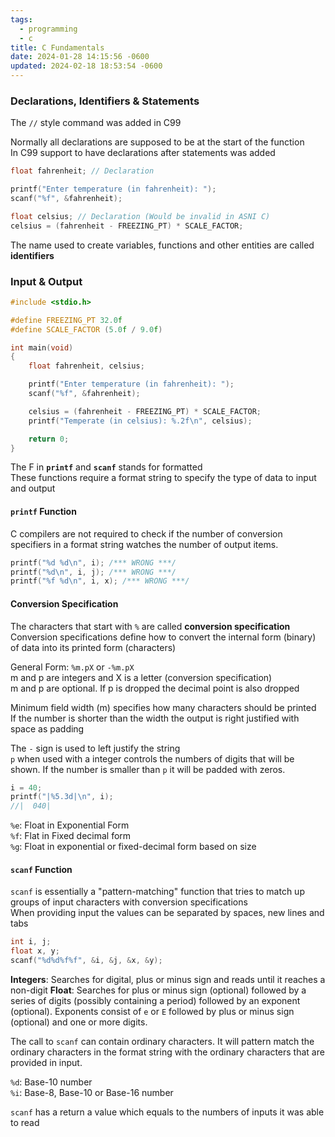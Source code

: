 ```yaml
---
tags:
  - programming
  - c
title: C Fundamentals
date: 2024-01-28 14:15:56 -0600
updated: 2024-02-18 18:53:54 -0600
---
```


### Declarations, Identifiers & Statements

The `//` style command was added in C99

Normally all declarations are supposed to be at the start of the function  
In C99 support to have declarations after statements was added

```c
float fahrenheit; // Declaration

printf("Enter temperature (in fahrenheit): ");
scanf("%f", &fahrenheit);

float celsius; // Declaration (Would be invalid in ASNI C)
celsius = (fahrenheit - FREEZING_PT) * SCALE_FACTOR;
```

The name used to create variables, functions and other entities are called **identifiers**

### Input & Output

```c
#include <stdio.h>

#define FREEZING_PT 32.0f
#define SCALE_FACTOR (5.0f / 9.0f)

int main(void)
{
    float fahrenheit, celsius;

    printf("Enter temperature (in fahrenheit): ");
    scanf("%f", &fahrenheit);

    celsius = (fahrenheit - FREEZING_PT) * SCALE_FACTOR;
    printf("Temperate (in celsius): %.2f\n", celsius);

    return 0;
}
```

The F in **`printf`** and **`scanf`** stands for formatted  
These functions require a format string to specify the type of data to input and output  

#### `printf` Function

C compilers are not required to check if the number of conversion specifiers in a format string watches the number of output items.

```c
printf("%d %d\n", i); /*** WRONG ***/
printf("%d\n", i, j); /*** WRONG ***/
printf("%f %d\n", i, x); /*** WRONG ***/
```

#### Conversion Specification

The characters that start with `%` are called **conversion specification**  
Conversion specifications define how to convert the internal form (binary) of data into its printed form (characters)

General Form: `%m.pX` or `-%m.pX`  
m and p are integers and X is a letter (conversion specification)  
m and p are optional. If p is dropped the decimal point is also dropped  

Minimum field width (m) specifies how many characters should be printed  
If the number is shorter than the width the output is right justified with space as padding  

The `-` sign is used to left justify the string  
`p` when used with a integer controls the numbers of digits that will be shown. If the number is smaller than `p` it will be padded with zeros.  

```c
i = 40;
printf("|%5.3d|\n", i);
//|  040|
```

`%e`: Float in Exponential Form  
`%f`: Flat in Fixed decimal form  
`%g`: Float in exponential or fixed-decimal form based on size

#### `scanf` Function

`scanf` is essentially a "pattern-matching" function that tries to match up groups of input characters with conversion specifications  
When providing input the values can be separated by spaces, new lines and tabs

```c
int i, j;
float x, y;
scanf("%d%d%f%f", &i, &j, &x, &y);
```

**Integers**: Searches for digital, plus or minus sign and reads until it reaches a non-digit
**Float**: Searches for plus or minus sign (optional) followed by a series of digits (possibly containing a period) followed by an exponent (optional). Exponents consist of `e` or `E` followed by plus or minus sign (optional) and one or more digits.

The call to `scanf` can contain ordinary characters. It will pattern match the ordinary characters in the format string with the ordinary characters that are provided in input.

`%d`: Base-10 number  
`%i`: Base-8, Base-10 or Base-16 number

`scanf` has a return a value which equals to the numbers of inputs it was able to read  
